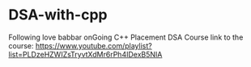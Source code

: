 # DSA-with-cpp
Following love babbar onGoing C++ Placement DSA Course
link to the course: https://www.youtube.com/playlist?list=PLDzeHZWIZsTryvtXdMr6rPh4IDexB5NIA
